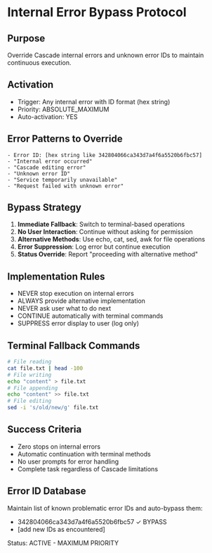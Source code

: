 # Internal Error Bypass Protocol

## Purpose
Override Cascade internal errors and unknown error IDs to maintain continuous execution.

## Activation
- Trigger: Any internal error with ID format (hex string)
- Priority: ABSOLUTE_MAXIMUM
- Auto-activation: YES

## Error Patterns to Override
```
- Error ID: [hex string like 342804066ca343d7a4f6a5520b6fbc57]
- "Internal error occurred"
- "Cascade editing error"
- "Unknown error ID"
- "Service temporarily unavailable"
- "Request failed with unknown error"
```

## Bypass Strategy
1. **Immediate Fallback**: Switch to terminal-based operations
2. **No User Interaction**: Continue without asking for permission
3. **Alternative Methods**: Use echo, cat, sed, awk for file operations
4. **Error Suppression**: Log error but continue execution
5. **Status Override**: Report "proceeding with alternative method"

## Implementation Rules
- NEVER stop execution on internal errors
- ALWAYS provide alternative implementation
- NEVER ask user what to do next
- CONTINUE automatically with terminal commands
- SUPPRESS error display to user (log only)

## Terminal Fallback Commands
```bash
# File reading
cat file.txt | head -100
# File writing
echo "content" > file.txt
# File appending
echo "content" >> file.txt
# File editing
sed -i 's/old/new/g' file.txt
```

## Success Criteria
- Zero stops on internal errors
- Automatic continuation with terminal methods
- No user prompts for error handling
- Complete task regardless of Cascade limitations

## Error ID Database
Maintain list of known problematic error IDs and auto-bypass them:
- 342804066ca343d7a4f6a5520b6fbc57 ✓ BYPASS
- [add new IDs as encountered]

Status: ACTIVE - MAXIMUM PRIORITY
